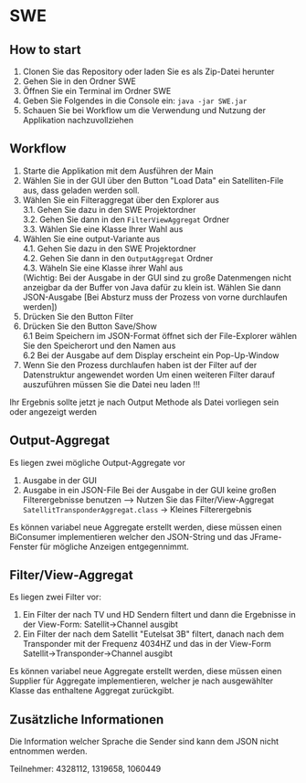 # SWE

## How to start
1. Clonen Sie das Repository oder laden Sie es als Zip-Datei herunter
2. Gehen Sie in den Ordner SWE
3. Öffnen Sie ein Terminal im Ordner SWE
4. Geben Sie Folgendes in die Console ein: `java -jar SWE.jar`
5. Schauen Sie bei Workflow um die Verwendung und Nutzung der Applikation nachzuvollziehen 


## Workflow

1. Starte die Applikation mit dem Ausführen der Main
2. Wählen Sie in der GUI über den Button "Load Data" ein Satelliten-File aus, dass geladen werden soll.
3. Wählen Sie ein Filteraggregat über den Explorer aus<br />
3.1. Gehen Sie dazu in den SWE Projektordner<br />
3.2. Gehen Sie dann in den `FilterViewAggregat` Ordner<br />
3.3. Wählen Sie eine Klasse Ihrer Wahl aus<br />
4. Wählen Sie eine output-Variante aus<br />
4.1. Gehen Sie dazu in den SWE Projektordner <br />
4.2. Gehen Sie dann in den `OutputAggregat` Ordner<br />
4.3. Wäheln Sie eine Klasse ihrer Wahl aus<br />
  (Wichtig: Bei der Ausgabe in der GUI sind zu große Datenmengen nicht anzeigbar da der Buffer von Java dafür zu klein ist. Wählen Sie dann JSON-Ausgabe [Bei Absturz muss der Prozess von vorne durchlaufen werden])<br />
5. Drücken Sie den Button Filter<br />
6. Drücken Sie den Button Save/Show<br />
    6.1 Beim Speichern im JSON-Format öffnet sich der File-Explorer wählen Sie den Speicherort und den Namen aus<br />
    6.2 Bei der Ausgabe auf dem Display erscheint ein Pop-Up-Window
7. Wenn Sie den Prozess durchlaufen haben ist der Filter auf der Datenstruktur angewendet worden
   Um einen weiteren Filter darauf auszuführen müssen Sie die Datei neu laden !!!

Ihr Ergebnis sollte jetzt je nach Output Methode als Datei vorliegen sein oder angezeigt werden

## Output-Aggregat
 Es liegen zwei mögliche Output-Aggregate vor
  1. Ausgabe in der GUI
  2. Ausgabe in ein JSON-File
Bei der Ausgabe in der GUI keine großen Filterergebnisse benutzen --> Nutzen Sie das Filter/View-Aggregat `SatellitTransponderAggregat.class` -> Kleines Filterergebnis

Es können variabel neue Aggregate erstellt werden, diese müssen einen BiConsumer implementieren welcher den JSON-String und das JFrame-Fenster für mögliche Anzeigen entgegennimmt.

## Filter/View-Aggregat
Es liegen zwei Filter vor:

1. Ein Filter der nach TV und HD Sendern filtert und dann die Ergebnisse in der View-Form: Satellit->Channel ausgibt
2. Ein Filter der nach dem Satellit "Eutelsat 3B" filtert,
    danach nach dem Transponder mit der Frequenz 4034HZ
    und das in der View-Form Satellit->Transponder->Channel ausgibt

Es können variabel neue Aggregate erstellt werden, diese müssen einen Supplier für Aggregate implementieren, welcher je nach ausgewählter Klasse das enthaltene Aggregat zurückgibt.

## Zusätzliche Informationen

Die Information welcher Sprache die Sender sind kann dem JSON nicht entnommen werden.

Teilnehmer: 4328112, 1319658, 1060449

